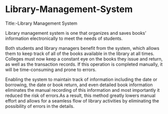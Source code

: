 # Library-Management-System

Title:-Library Management System

Library management system is one that organizes and saves books’ information electronically to meet the needs of students.  

Both students and library managers benefit from the system, which allows them to keep track of all of the books available in the library at all times. Colleges must now keep a constant eye on the books they issue and return, as well as the transaction records. If this operation is completed manually, it will be time-consuming and prone to errors.

Enabling the system to maintain track of information including the date or borrowing, the date or book return, and even detailed book information eliminates the manual recording of this information and most importantly it reduced the risk of errors.As a result, this method greatly lowers manual effort and allows for a seamless flow of library activities by eliminating the possibility of errors in the details.


